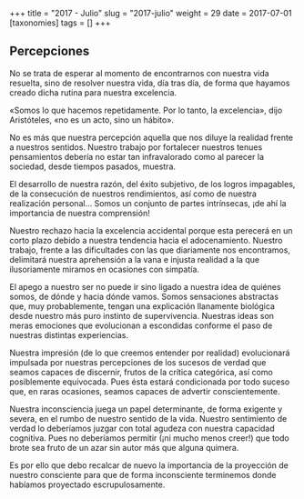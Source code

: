+++
title = "2017 - Julio"
slug = "2017-julio"
weight = 29
date = 2017-07-01
[taxonomies]
tags = []
+++

## Percepciones

No se trata de esperar al momento de encontrarnos con nuestra vida resuelta, sino de resolver nuestra vida, día tras día, de forma que hayamos creado dicha rutina para nuestra excelencia.

«Somos lo que hacemos repetidamente. Por lo tanto, la excelencia», dijo Aristóteles, «no es un acto, sino un hábito».

No es más que nuestra percepción aquella que nos diluye la realidad frente a nuestros sentidos. Nuestro trabajo por fortalecer nuestros tenues pensamientos debería no estar tan infravalorado como al parecer la sociedad, desde tiempos pasados, muestra.

El desarrollo de nuestra razón, del éxito subjetivo, de los logros impagables, de la consecución de nuestros rendimientos, así como de nuestra realización personal… Somos un conjunto de partes intrínsecas, ¡de ahí la importancia de nuestra comprensión!

Nuestro rechazo hacia la excelencia accidental porque esta perecerá en un corto plazo debido a nuestra tendencia hacia el adocenamiento. Nuestro trabajo, frente a las dificultades con las que diariamente nos encontramos, delimitará nuestra aprehensión a la vana e injusta realidad a la que ilusoriamente miramos en ocasiones con simpatía.

El apego a nuestro ser no puede ir sino ligado a nuestra idea de quiénes somos, de dónde y hacia dónde vamos. Somos sensaciones abstractas que, muy probablemente, tengan una explicación llanamente biológica desde nuestro más puro instinto de supervivencia. Nuestras ideas son meras emociones que evolucionan a escondidas conforme el paso de nuestras distintas experiencias.

Nuestra impresión (de lo que creemos entender por realidad) evolucionará impulsada por nuestras percepciones de los sucesos de verdad que seamos capaces de discernir, frutos de la crítica categórica, así como posiblemente equivocada. Pues ésta estará condicionada por todo suceso que, en raras ocasiones, seamos capaces de advertir conscientemente.

Nuestra inconsciencia juega un papel determinante, de forma exigente y severa, en el rumbo de nuestro sentido de la vida. Nuestro sentimiento de verdad lo deberíamos juzgar con total agudeza con nuestra capacidad cognitiva. Pues no deberíamos permitir (¡ni mucho menos creer!) que todo brote sea fruto de un azar sin autor más que alguna quimera.

Es por ello que debo recalcar de nuevo la importancia de la proyección de nuestro consciente para que de forma inconsciente terminemos donde habíamos proyectado escrupulosamente.
